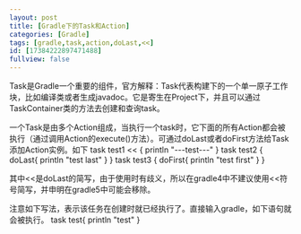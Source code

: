 ```yaml
---
layout: post
title: [Gradle下的Task和Action]
categories: [Gradle]
tags: [gradle,task,action,doLast,<<]
id: [17384222897471488]
fullview: false
---
```

Task是Gradle一个重要的组件，官方解释：Task代表构建下的一个单一原子工作块，比如编译类或者生成javadoc。它是寄生在Project下，并且可以通过TaskContainer类的方法去创建和查询task。

一个Task是由多个Action组成，当执行一个task时，它下面的所有Action都会被执行（通过调用Action的execute()方法）。可通过doLast或者doFirst方法给Task添加Action实例。如下
task test1 << { println "---test---" } task test2 { doLast{ println "test last" } } task test3 { doFirst{ println "test first" } }

其中<<是doLast的简写，由于使用时有歧义，所以在gradle4中不建议使用<<符号简写，并申明在gradle5中可能会移除。

注意如下写法，表示该任务在创建时就已经执行了。直接输入gradle，如下语句就会被执行。
task test{ println "test" }
